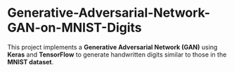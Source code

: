 # Generative-Adversarial-Network-GAN-on-MNIST-Digits
This project implements a **Generative Adversarial Network (GAN)** using **Keras** and **TensorFlow** to generate handwritten digits similar to those in the **MNIST dataset**.
